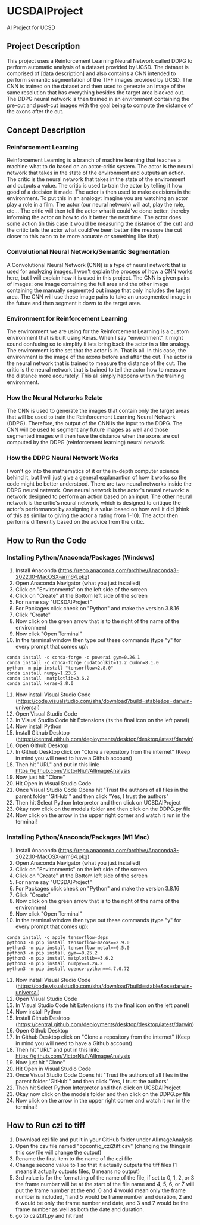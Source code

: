 # UCSDAIProject
AI Project for UCSD

## Project Description
This project uses a Reinforcement Learning Neural Network called DDPG to 
perform automatic analysis of a dataset provided by UCSD. The dataset is comprised of [data description]
and also contains a CNN intended to perform semantic segmentation of the TIFF images
provided by UCSD. The CNN is trained on the dataset and then used to generate an image of the
same resolution that has everything besides the target area blacked out. 
The DDPG neural network is then trained in an environment containing the pre-cut and
post-cut images with the goal being to compute the distance of the axons after the cut.

## Concept Description
### Reinforcement Learning
Reinforcement Learning is a branch of machine learning that teaches a machine what to do
based on an actor-critic system. The actor is the neural network that takes in the state of the
environment and outputs an action. The critic is the neural network that takes in the state of the
environment and outputs a value. The critic is used to train the actor by telling it how good of a
decision it made. The actor is then used to make decisions in the environment. To put this in an analogy:
imagine you are watching an actor play a role in a film. The actor (our neural network) will act, play the role, etc...
The critic will then tell the actor what it could've done better, thereby informing the actor on how to do it better the next time.
The actor does some action (in this case it would be measuring the distance of the cut) and the critic
tells the actor what could've been better (like measure the cut closer to this axon to be more accurate or something like that)

### Convolutional Neural Network/Semantic Segmentation
A Convolutional Neural Network (CNN) is a type of neural network that is used for analyzing images. I won't explain
the process of how a CNN works here, but I will explain how it is used in this project. The CNN is given pairs of images:
one image containing the full area and the other image containing the manually segmented out image that only includes the target area.
The CNN will use these image pairs to take an unsegmented image in the future and then segment it down to
the target area.

### Environment for Reinforcement Learning
The environment we are using for the Reinforcement Learning is a custom environment that is built using Keras. When I say
"environment" it might sound confusing so to simplify it lets bring back the actor in a film analogy.
The environment is the set that the actor is in. That is all. In this case, the environment is the image of the axons before and after the cut.
The actor is the neural network that is trained to measure the distance of the cut. The critic is the neural network that is trained to tell the actor how
to measure the distance more accurately. This all simply happens within the training environment.


### How the Neural Networks Relate
The CNN is used to generate the images that contain only the target areas that will be used to train the Reinforcement 
Learning Neural Network (DDPG). Therefore, the output of the CNN is the input to the DDPG. The CNN will be used to
segment any future images as well and those segmented images will then have the distance when the axons are cut computed by
the DDPG (reinforcement learning) neural network. 

### How the DDPG Neural Network Works
I won't go into the mathematics of it or the in-depth computer science behind it, but I will just give a general explanantion of how
it works so the code might be better understood. There are two neural networks inside the DDPG neural network. 
One neural network is the actor's neural network: a network designed to perform an action based on an input.
The other neural network is the critic's neural network, which is designed to critique the actor's performance by assigning
it a value based on how well it did (think of this as similar to giving the actor a rating from 1-10). 
The actor then performs differently based on the advice from the critic. 

## How to Run the Code
### Installing Python/Anaconda/Packages (Windows)
1. Install Anaconda (https://repo.anaconda.com/archive/Anaconda3-2022.10-MacOSX-arm64.pkg)
2. Open Anaconda Navigator (what you just installed)
3. Click on "Environments" on the left side of the screen
4. Click on "Create" at the Bottom left side of the screen
5. For name say "UCSDAIProject"
6. For Packages click check on "Python" and make the version 3.8.16
7. Click "Create"
8. Now click on the green arrow that is to the right of the name of the environment
9. Now click "Open Terminal"
10. In the terminal window then type out these commands (type "y" for every prompt that comes up):
```
conda install -c conda-forge -c powerai gym=0.26.1
conda install -c conda-forge cudatoolkit=11.2 cudnn=8.1.0
python -m pip install "tensorflow<2.8.0"
conda install numpy=1.23.5
conda install  matplotlib=3.6.2
conda install keras=2.8.0
``` 
11. Now install Visual Studio Code (https://code.visualstudio.com/sha/download?build=stable&os=darwin-universal)
12. Open Visual Studio Code
13. In Visual Studio Code hit Extensions (its the final icon on the left panel)
14. Now install Python
15. Install Github Desktop (https://central.github.com/deployments/desktop/desktop/latest/darwin)
16. Open Github Desktop
17. In Github Desktop click on "Clone a repository from the internet" (Keep in mind you will need to have a Github account)
18. Then hit "URL" and put in this link: https://github.com/VictorNiu1/AIImageAnalysis
19. Now just hit "Clone"
20. Hit Open in Visual Studio Code
21. Once Visual Studio Code Opens hit "Trust the authors of all files in the parent folder 'GitHub'" and then click "Yes, I trust the authors"
22. Then hit Select Python Interpretor and then click on UCSDAIProject
23. Okay now click on the models folder and then click on the DDPG.py file
24. Now click on the arrow in the upper right corner and watch it run in the terminal!

### Installing Python/Anaconda/Packages (M1 Mac)
1. Install Anaconda (https://repo.anaconda.com/archive/Anaconda3-2022.10-MacOSX-arm64.pkg)
2. Open Anaconda Navigator (what you just installed)
3. Click on "Environments" on the left side of the screen
4. Click on "Create" at the Bottom left side of the screen
5. For name say "UCSDAIProject"
6. For Packages click check on "Python" and make the version 3.8.16
7. Click "Create"
8. Now click on the green arrow that is to the right of the name of the environment
9. Now click "Open Terminal"
10. In the terminal window then type out these commands (type "y" for every prompt that comes up):
```
conda install -c apple tensorflow-deps
python3 -m pip install tensorflow-macos==2.9.0
python3 -m pip install tensorflow-metal==0.5.0
python3 -m pip install gym==0.25.2
python3 -m pip install matplotlib==3.6.2
python3 -m pip install numpy==1.24.2
python3 -m pip install opencv-python==4.7.0.72
``` 
11. Now install Visual Studio Code (https://code.visualstudio.com/sha/download?build=stable&os=darwin-universal)
12. Open Visual Studio Code
13. In Visual Studio Code hit Extensions (its the final icon on the left panel)
14. Now install Python
15. Install Github Desktop (https://central.github.com/deployments/desktop/desktop/latest/darwin)
16. Open Github Desktop
17. In Github Desktop click on "Clone a repository from the internet" (Keep in mind you will need to have a Github account)
18. Then hit "URL" and put in this link: https://github.com/VictorNiu1/AIImageAnalysis
19. Now just hit "Clone"
20. Hit Open in Visual Studio Code
21. Once Visual Studio Code Opens hit "Trust the authors of all files in the parent folder 'GitHub'" and then click "Yes, I trust the authors"
22. Then hit Select Python Interpretor and then click on UCSDAIProject
23. Okay now click on the models folder and then click on the DDPG.py file
24. Now click on the arrow in the upper right corner and watch it run in the terminal!


## How to Run czi to tiff
1. Download czi file and put it in your GitHub folder under AIImageAnalysis
2. Open the csv file named "bpconfig_czi2tiff.csv" (changing the things in this csv file will change the output)
3. Rename the first item to the name of the czi file
4. Change second value to 1 so that it actually outputs the tiff files (1 means it actually outputs files, 0 means no output)
5. 3rd value is for the formatting of the name of the file, if set to 0, 1, 2, or 3 the frame number will be at the start of the file name and 4, 5, 6, or 7 will put the frame number at the end. 0 and 4 would mean only the frame number is included, 1 and 5 would be frame number and duration, 2 and 6 would be only the frame number and date, and 3 and 7 would be the frame number as well as both the date and duration.
6. go to czi2tiff.py and hit run!
